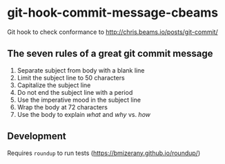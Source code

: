 # git-hook-commit-message-cbeams
Git hook to check conformance to http://chris.beams.io/posts/git-commit/

## The seven rules of a great git commit message

 1. Separate subject from body with a blank line
 2. Limit the subject line to 50 characters
 3. Capitalize the subject line
 4. Do not end the subject line with a period
 5. Use the imperative mood in the subject line
 6. Wrap the body at 72 characters
 7. Use the body to explain _what_ and _why_ vs. _how_

## Development

Requires `roundup` to run tests (https://bmizerany.github.io/roundup/)
